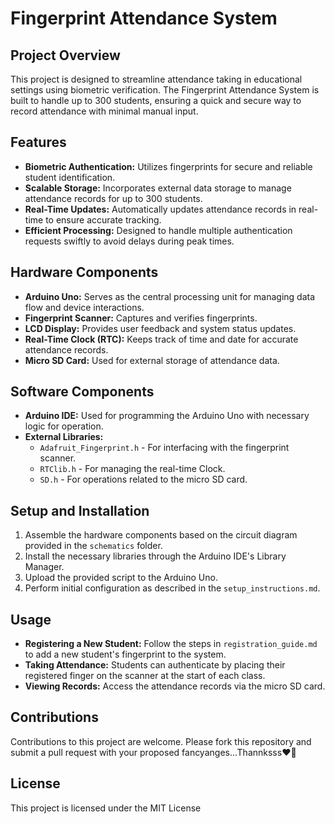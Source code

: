 # Fingerprint Attendance System

## Project Overview

This project is designed to streamline attendance taking in educational settings using biometric verification. The Fingerprint Attendance System is built to handle up to 300 students, ensuring a quick and secure way to record attendance with minimal manual input.

## Features

- **Biometric Authentication:** Utilizes fingerprints for secure and reliable student identification.
- **Scalable Storage:** Incorporates external data storage to manage attendance records for up to 300 students.
- **Real-Time Updates:** Automatically updates attendance records in real-time to ensure accurate tracking.
- **Efficient Processing:** Designed to handle multiple authentication requests swiftly to avoid delays during peak times.

## Hardware Components

- **Arduino Uno:** Serves as the central processing unit for managing data flow and device interactions.
- **Fingerprint Scanner:** Captures and verifies fingerprints.
- **LCD Display:** Provides user feedback and system status updates.
- **Real-Time Clock (RTC):** Keeps track of time and date for accurate attendance records.
- **Micro SD Card:** Used for external storage of attendance data.

## Software Components

- **Arduino IDE:** Used for programming the Arduino Uno with necessary logic for operation.
- **External Libraries:**
  - `Adafruit_Fingerprint.h` - For interfacing with the fingerprint scanner.
  - `RTClib.h` - For managing the real-time Clock.
  - `SD.h` - For operations related to the micro SD card.

## Setup and Installation

1. Assemble the hardware components based on the circuit diagram provided in the `schematics` folder.
2. Install the necessary libraries through the Arduino IDE's Library Manager.
3. Upload the provided script to the Arduino Uno.
4. Perform initial configuration as described in the `setup_instructions.md`.

## Usage

- **Registering a New Student:** Follow the steps in `registration_guide.md` to add a new student's fingerprint to the system.
- **Taking Attendance:** Students can authenticate by placing their registered finger on the scanner at the start of each class.
- **Viewing Records:** Access the attendance records via the micro SD card.

## Contributions

Contributions to this project are welcome. Please fork this repository and submit a pull request with your proposed fancyanges...Thannksss❤🎉

## License
This project is licensed under the MIT License 
